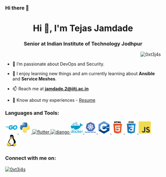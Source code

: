 ### Hi there 👋

<!--
**0xt3j4s/0xt3j4s** is a ✨ _special_ ✨ repository because its `README.md` (this file) appears on your GitHub profile.

Here are some ideas to get you started:


-->
<!-- - 🔭 Junior at @iitjodhpur
- 🔭 Core member at [@devlup-labs](https://github.com/devlup-labs)
- 💬 Ask me about Python, C, C++, Golang, Flutter, Dart, JavaScript
- 📫 How to reach me: jamdade.2@iitj.ac.in
- 📎 Checkout my [resume](https://0xt3j4s.github.io/) -->

<h1 align="center">Hi 👋, I'm Tejas Jamdade</h1>  
<h3 align="center">Senior at Indian Institute of Technology Jodhpur</h3>  
  
<p align="right"> <img src="https://komarev.com/ghpvc/?username=0xt3j4s&label=Profile%20visits&color=0e75b6&style=flat" alt="0xt3j4s" /> </p>  
  
- 🔭 I’m passionate about DevOps and Security.
  
- 🌱 I enjoy learning new things and am currently learning about **Ansible** and **Service Meshes**.  
  
  
- 📫 Reach me at **jamdade.2@iitj.ac.in**  
  
- 📄 Know about my experiences - [Resume](https://0xt3j4s.github.io/)  
  
<h3 align="left">Languages and Tools:</h3>  
<p align="left"> 
  
  <a href="https://go.dev/" target="_blank" rel="noreferrer"> 
 <img src="https://raw.githubusercontent.com/devicons/devicon/master/icons/go/go-original-wordmark.svg" alt="react" width="40" height="40"/> 
 </a>  
  <a href="https://www.python.org" target="_blank" rel="noreferrer"> 
 <img src="https://raw.githubusercontent.com/devicons/devicon/master/icons/python/python-original.svg" alt="python" width="40" height="40"/> 
 </a> 
 <a href="https://flutter.dev" target="_blank" rel="noreferrer"> 
 <img src="https://www.vectorlogo.zone/logos/flutterio/flutterio-icon.svg" alt="flutter" width="40" height="40"/> 
 </a> 
  <a href="https://www.djangoproject.com/" target="_blank" rel="noreferrer"> <img src="https://static.djangoproject.com/img/logos/django-logo-negative.svg" alt="django" width="40" height="40"/>
</a>
  <a href="https://www.docker.com/" target="_blank" rel="noreferrer"> 
 <img src="https://raw.githubusercontent.com/devicons/devicon/master/icons/docker/docker-plain-wordmark.svg" alt="docker" width="40" height="40"/> 
 </a> 
  <a href="https://kubernetes.io/" target="_blank" rel="noreferrer"> 
 <img src="https://raw.githubusercontent.com/devicons/devicon/master/icons/kubernetes/kubernetes-plain-wordmark.svg" alt="flutter" width="40" height="40"/> 
 </a> 
<a href="https://www.w3schools.com/cpp/" target="_blank" rel="noreferrer"> <img src="https://raw.githubusercontent.com/devicons/devicon/master/icons/cplusplus/cplusplus-original.svg" alt="cplusplus" width="40" height="40"/> 
</a>
 <a href="https://www.w3.org/html/" target="_blank" rel="noreferrer"> 
 <img src="https://raw.githubusercontent.com/devicons/devicon/master/icons/html5/html5-original-wordmark.svg" alt="html5" width="40" height="40"/> 
 </a> 
 <a href="https://www.w3schools.com/css/" target="_blank" rel="noreferrer"> <img src="https://raw.githubusercontent.com/devicons/devicon/master/icons/css3/css3-original-wordmark.svg" alt="css3" width="40" height="40"/> 
 </a>
 <a href="https://developer.mozilla.org/en-US/docs/Web/JavaScript" target="_blank" rel="noreferrer"> 
 <img src="https://raw.githubusercontent.com/devicons/devicon/master/icons/javascript/javascript-original.svg" alt="javascript" width="40" height="40"/> 
 </a> 
 
 <a href="https://www.linux.org/" target="_blank" rel="noreferrer"> 
 <img src="https://raw.githubusercontent.com/devicons/devicon/master/icons/linux/linux-original.svg" alt="linux" width="40" height="40"/> 
 </a> 
 </p>
 
 <!--
<p><img align="left" src="https://github-readme-stats.vercel.app/api/top-langs?username=0xt3j4s&show_icons=true&locale=en&layout=compact&theme=nightowl" alt="0xt3j4s" /></p>  

<p>&nbsp;<img align="center" src="https://github-readme-stats.vercel.app/api?username=0xt3j4s&show_icons=true&locale=en&count_private=true&theme=nightowl" alt="0xt3j4s" /></p>
-->
  
<h3 align="left">Connect with me on:</h3>     
<p align="left">  
  <a href="https://www.linkedin.com/in/0xt3j4s/" target="blank"><img align="center" src="https://raw.githubusercontent.com/rahuldkjain/github-profile-readme-generator/master/src/images/icons/Social/linked-in-alt.svg" alt="0xt3j4s" height="30" width="40" /></a>

<!-- <a href="https://codeforces.com/profile/cyantarantula" target="blank"><img align="center" src="https://raw.githubusercontent.com/rahuldkjain/github-profile-readme-generator/master/src/images/icons/Social/codeforces.svg" alt="cyantarantula" height="30" width="30" /></a>  
<a href="https://www.codechef.com/users/yashbhargava02" target="blank"><img align="center" src="https://i.pinimg.com/originals/c5/d9/fc/c5d9fc1e18bcf039f464c2ab6cfb3eb6.jpg" alt="yashbhargava02" height="30" width="30" style="fill: green;" /></a>   -->
</p>  
